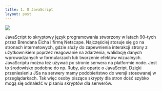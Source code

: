 ```yaml
---
title: 1. O JavaScript
layout: post
---
```



![](/poznan/assets/240px-Unofficial_JavaScript_logo_2.svg.png)

JavaScript to skryptowy język programowania stworzony w latach 90-tych przez Brendana Eicha i firmę Netscape. Najczęściej stosuje się go na stronach internetowych, gdzie służy do zapewnienia interakcji strony z użytkownikiem poprzez reagowanie na zdarzenia, walidację danych wprowadzanych w formularzach lub tworzenie efektów wizualnych. JavaScriptu można też używać po stronie serwera na platformie node. Jest to środowisko podobne do np. Ruby, ale oparte o JavaScript. Dzięki przeniesieniu JSa na serwery mamy podobieństwo do wersji stosowanej w przeglądarkach. Tak więc osoby piszące skrypty dla stron dość szybko mogą się odnaleźć w pisaniu skryptów dla serwerów.

